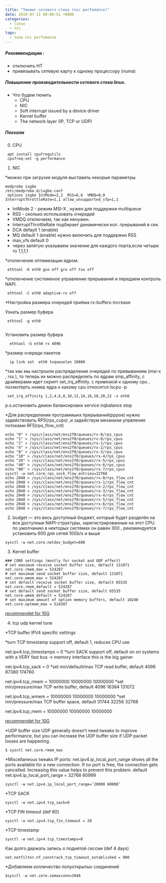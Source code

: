 ```yaml
---
title: "Тюнинг сетевого стека (nic perfomance)"
date: 2019-07-11 00:00:51 +0000
categories:
  - linux
  - nic
tags:
  - tune nic perfomance
---
```



##### Рекоммендации :
 - отключить HT
 - привязывать сетевую карту к одному процессору (numa) 
 
##### Повышение производительности сетевого стека linux.

* Что будем тюнить
  * CPU 
  * NIC
  * Soft interrupt issued by a device driver
  * Kernel buffer
  * The network layer (IP, TCP or UDP)

##### Поехали

0) CPU 
```
 apt install cpufrequtils
 cpufreq-set -g performance
```
1) NIC 

*можно при загрузке модуля выставить некорые параметры. 

```
modprobe ixgbe
/etc/modprobe.d/ixgbe.conf 
 options ixgbe IntMode=2,2  RSS=6,6  VMDQ=0,0 InterruptThrottleRate=1,1 allow_unsupported_sfp=1,1 
```
  - IntMode 2  - режим MSI-X , нужен для поддержки multiqueue
  - RSS   - сколько использовать очередей 
  - VMDQ отключаем, так как ненужен.
  - InterruptThrottleRate подбирает динамически  кол. прерываний  в сек.
  - DCA defaylt 1 (enable)
  - MQ default 1  (enable) нужно включить для поддержки RSS
  - max_vfs  default 0 
  - через запятую указываем значение для каждого порта,если четыре то 1,1,1,1
  
 *отключение оптимизации ядром.
 ```
  ethtool -K eth0 gso off gro off tso off
```
 *отключение системеное управление прерываний и передаем контроль NAPI.
``` 
 ethtool -C eth0 adaptive-rx off
```
 *Настройка размера очередей приёма rx-buffers-increase 

Узнать размер буфера
```
 ethtool -g eth0  


```

Установить размер буфера
```
  ethtool -G eth0 rx 4096
```
 *размер очереди пакетов
```
  ip link set  eth0 txqueuelen 10000
 ```
 
  *так как мы настроили распределение очередей по превываниям (msi-x , rss ), то теперь их можно распределить по ядрам
 smp_affinity, c драйверами идет скрипт set_irq_affinity.  с привязкой к одному cpu , посмотерть номер ядра к какому cpu относится lscpu -p
 ```
  set_irq_affinity 1,2,4,6,8,10,12,14,16,18,20,22 -x eth0  
 ```
 p.s.остановить демон балансировки service irqbalance stop
 
 
 *Для распределения программынх прерываний(pppoe) нужно задействовать RPS(rps_cups) ,и задействум механизм упрвления потоками RFS(rps_flow_cnt)
 
```
echo "0" > /sys/class/net/ens2f0/queues/rx-0/rps_cpus
echo "1" > /sys/class/net/ens2f0/queues/rx-0/rps_cpus
echo "2" > /sys/class/net/ens2f0/queues/rx-1/rps_cpus
echo "4" > /sys/class/net/ens2f0/queues/rx-2/rps_cpus
echo "8" > /sys/class/net/ens2f0/queues/rx-3/rps_cpus
echo "10" > /sys/class/net/ens2f0/queues/rx-4/rps_cpus
echo "20" > /sys/class/net/ens2f0/queues/rx-5/rps_cpus
echo "40" > /sys/class/net/ens2f0/queues/rx-6/rps_cpus
echo "80" > /sys/class/net/ens2f0/queues/rx-7/rps_cpus
sysctl -w net.core.rps_sock_flow_entries=32768
echo 2048 > /sys/class/net/ens2f0/queues/rx-0/rps_flow_cnt
echo 2048 > /sys/class/net/ens2f0/queues/rx-1/rps_flow_cnt
echo 2048 > /sys/class/net/ens2f0/queues/rx-2/rps_flow_cnt
echo 2048 > /sys/class/net/ens2f0/queues/rx-3/rps_flow_cnt
echo 2048 > /sys/class/net/ens2f0/queues/rx-4/rps_flow_cnt
echo 2048 > /sys/class/net/ens2f0/queues/rx-5/rps_flow_cnt
echo 2048 > /sys/class/net/ens2f0/queues/rx-6/rps_flow_cnt
echo 2048 > /sys/class/net/ens2f0/queues/rx-7/rps_flow_cnt
```
 
  2)   budget — это весь доступный бюджет, который будет разделён на все доступные NAPI-структуры, зарегистрированные на этот CPU. 
   по умолчанию в некторых системах он равен 300 , рекомендуется установить 600 для сетей 10Gb/s и выше
   ```
   sysctl -w net.core.netdev_budget=600
  ```
  3) Kernel buffer  
  ```
### CORE settings (mostly for socket and UDP effect)
# set maximum receive socket buffer size, default 131071 
net.core.rmem_max = 524287 
# set maximum send socket buffer size, default 131071
net.core.wmem_max = 524287 
# set default receive socket buffer size, default 65535
net.core.rmem_default = 524287 
# set default send socket buffer size, default 65535
net.core.wmem_default = 524287 
# set maximum amount of option memory buffers, default 10240
net.core.optmem_max = 524287 
```
 [recommendet for 10G](https://downloadmirror.intel.com/5874/eng/README.txt)
 
 4) tcp udp kernel tune
 
 *TCP buffer
 IPV4 specific settings
 
 *turn TCP timestamp support off, default 1, reduces CPU use
 
net.ipv4.tcp_timestamps = 0 
 *turn SACK support off, default on
  on systems with a VERY fast bus -> memory interface this is the big gainer

net.ipv4.tcp_sack = 0 
 *set min/default/max TCP read buffer, default 4096 87380 174760

net.ipv4.tcp_rmem = 10000000 10000000 10000000 
 *set min/pressure/max TCP write buffer, default 4096 16384 131072

net.ipv4.tcp_wmem = 10000000 10000000 10000000 
 *set min/pressure/max TCP buffer space, default 31744 32256 32768

net.ipv4.tcp_mem = 10000000 10000000 10000000 

[recommendet for 10G](https://downloadmirror.intel.com/5874/eng/README.txt)

*UDP buffer size
UDP generally doesn’t need tweaks to improve performance, but you can increase the UDP buffer size if UDP packet losses are happening.
```
$ sysctl net.core.rmem_max
```

*Miscellaneous tweaks
IP ports: net.ipv4.ip_local_port_range shows all the ports available for a new connection. If no port is free, the connection gets cancelled. Increasing this value helps to prevent this problem.
default net.ipv4.ip_local_port_range = 32768	60999

```
sysctl -w net.ipv4.ip_local_port_range=’20000 60000’
```

*TCP SACK
```
sysctl -w net.ipv4.tcp_sack=0
```

*TCP FIN timeout  (def 60)
```
sysctl -w net.ipv4.tcp_fin_timeout = 20
```

*TCP timestamp

```
sysctl -w net.ipv4.tcp_timestamps=0
```
Как долго держать запись о поднятой сессии (def 4 days)
```
net.netfilter.nf_conntrack_tcp_timeout_established = 900
```

*Добавляем колличество полуоткрытых соединений 

```
$sysctl -w net.core.somaxconn=2048
```

